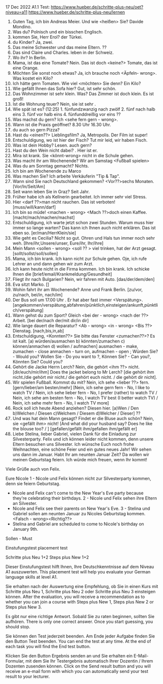 17 Dec 2022
A1.1 Test:
https://www.hueber.de/schritte-plus-neu/oet?niveau=a11
https://www.hueber.de/schritte-plus-neu/lernen

1. Guten Tag, ich bin Andreas Meier. Und wie <heißen> Sie? Davide Mondino. 
2. Was <sprichst> du? Polnisch und ein bisschen Englisch.
3. <Woher> kommen Sie, Herr Erol? <Aus> der Türkei.
4. <Hast> du Kinder? Ja, zwei.
5. Das <ist> meine Schwester und das <sind> meine Eltern. ??
6. Das sind Claire und Charles. <Sie> leben in der Schweiz.
7. Wo <wohnt> ihr? In Berlin.
8. Mama, ist das eine Tomate? Nein. Das ist doch <nicht-wrong><keine?> Tomate, das ist eine Orange.
9. Möchten Sie sonst noch etwas? Ja, ich brauche noch <Äpfeln- wrong>. Was kostet ein Kilo?
10. Ich hätte gern Tomaten. Wie viel <möchten> Sie denn? Ein Kilo?
11. Wie gefällt Ihnen das Sofa hier? Gut, <es> ist sehr schön.
12. Das Wohnzimmer ist sehr klein. Was? Das Zimmer ist doch <nicht> klein. Es ist groß!
13. Ist die Wohnung teuer? Nein, sie ist sehr <billig>.
14. Wie spät ist es? (12:25) 1. fünfundzwanzig nach zwölf 2. fünf nach halb eins  3. fünf vor halb eins  <richtig> 4. fünfunddreißig vor eins <wrong> ?? 
15. Was machst du gern?  Ich <sehe fern gern - wrong>. <sehe gern fern>
16. Wann ist die Praxis geöffnet? <VON> 8.30 Uhr <BIS> 16.30 Uhr.
17. <Isst> du auch so gern Pizza?
18. Hast du <ein-wrong> <einen??> Lieblingsfilm? Ja, Metropolis. Der Film ist super!
19. Entschuldigung, wo ist hier der Fisch? Tut mir leid, wir haben <kein-wrong> <keinen> Fisch.
20. Was ist dein Hobby? Lesen. <Liest du> auch gern?
21. Hast du den Wein nicht dabei? <Doch>. Hier ist er.
22. Mira ist krank. Sie <könnt-wrong> <kann>nicht in die Schule gehen.
23. Was macht ihr am Wochenende? Wir <wollen> am Samstag <Fußball spielen>
24. Was <hast> du am Sonntag gemacht?  Nichts.
25. Ich bin am Wochenende zu Marco <gefahren>
26. Was machen Sie?  Ich arbeite <als> Verkäuferin <bei> "Tip & Tap".
27. Wann sind Sie nach Deutschland gekommen? <Seit-wrong> <Vor??>sechs Monaten. [Vor/In/Seit/Am]
28. Seit wann leben Sie in Graz?  Seit <einem> Jahr.
29. Früher habe ich als Kellnerin gearbeitet. Ich <hatte> immer sehr viel Stress.
30. Hier <kann-wrong> <muss-wrong> <darf ??>man nicht rauchen. Das ist verboten! [muss/will/kann/darf]
31. Ich bin so müde! <Machst-wrong> <machen - wrong> <Mach ??>doch einen Kaffee. [macht/mach/machen/machst]
32. Entschuldigung, ich warte jetzt schon zwei Stunden. Warum muss <man> hier immer so lange warten? Das kann ich Ihnen auch nicht erklären. Das ist eben so. [er/man/HerrKlein/sie]
33. Wie geht es Cecilia? Nicht so gut. <Ihre> Ohren und <ihr> Hals tun immer noch sehr weh. [Ihre/ihr,Unsere/unser, Eure/ihr, Ihr/ihre]
34. Mein Mann <sollt-wrong> <sollen - wrong> <soll ?? > viel trinken, hat der Arzt gesagt. [sollt/sollst/soll/sollen]
35. Mama, ich bin krank. Ich kann nicht zur Schule gehen. Oje, ich rufe <deinen> Lehrer an und dann gehen wir zum Arzt.
36. Ich kann heute nicht in die Firma kommen. Ich bin krank. Ich schicke Ihnen die <Krankmeldung> [brief/email/Krankmeldung/Gesundheit]
37. Fliegt ihr nach Bulgarien? Nein, wir fahren mit <dem> Auto. [das/der/dem/den]
38. Eva sitzt <hinter> Marko. []
39. Wohin fahrt ihr am Wochenende?  <Zu> Anne und Frank <nach> Berlin. [zu/vor, zu/nach, bei/in, nach/im]
40. Der Bus soll um 17.00 Uhr <ankommen> . Er hat aber fast immer <Verspätung>. [angekommen/verspätung,abfahren/pünktlich,einsteigen/ankunft,pünktlich/verspätung]
41. Wann gehst du zum Sport? Gleich <bei der - wrong> <nach der ??> Arbeit. [bei der/nach der/mit dir/in dir]
42. Wie lange dauert die Reparatur? <Ab - wrong> <in - wrong> <Bis ??> Dienstag. [nach,bis,in,ab]
43. Entschuldigung, <Konnten??> Sie bitte das Fenster <zumachen??>? Es ist kalt. [a) würden/ausmachen b) könnten/zumachen c) können/anmachen d) wollen / aufmachen] ausmachen - make, zumachen - close anmachen - turn on, aufmachen - open ;  Würden Sie? - Would you? Wollen Sie - Do you want to ?, Können Sie? - Can you?, Könnten Sie? Could you? 
44. Gehört die Jacke Herrn Lerch? Nein, die gehört <ihm ??> nicht. [dir/euch/mir/ihm] Does the jacket belong to Mr Lerch? [die gehört ihm nicht./die gehört mir nicht./ die gehört euch nicht. / die gehört dir nicht].
45. Wir spielen Fußball. Kommst du mit? Nein, ich sehe <gern- wrong> <lieber ??> fern. [gern/lieber/am besten/mehr] [Nein, ich sehe gern fern - No, I like to watch TV / Nein, ich sehe lieber fern - No, I prefer (rather) to watch TV / Nein, ich sehe am besten fern - No, I watch TV best (I better watch TV) / Nein, ich sehe mehr fern - No, I watch TV more]
46.  <Welchen> Rock soll ich heute Abend anziehen?  Diesen hier. [a)Wen / Den b)Welchen / Diesen <richtig> c)Welchem / Diesem d)Welcher / Dieser] ??
47.  Und was hat dein Mann gesagt? Findet er die Bluse auch schön? Nein, sie <gefällt ihm> nicht! [And what did your husband say? Does he like the blouse too? / ] [gefallen/gefällt ihm/gefallen ihm/gefällt er]
48.  Liebe Stelina, lieber Gabriel,
vielen Dank für die Einladung zur Silvesterparty. Felix und ich können leider nicht kommen, denn unsere Eltern besuchen uns Silvester. Ich wünsche Euch noch frohe Weihnachten, eine schöne Feier und ein gutes neues Jahr! Wir sehen uns dann im Januar. Habt Ihr am neunten Januar Zeit? Da wollen wir meinen Geburtstag feiern. Ich würde mich freuen, wenn Ihr kommt!

Viele Grüße auch von Felix.

Eure Nicole
1 - Nicole und Felix können nicht zur Silvesterparty kommen, denn sie feiern Geburtstag. <Falsch>
  - Nicole and Felix can't come to the New Year's Eve party because they're celebrating their birthdays.
2 - Nicole und Felix sehen ihre Eltern an Silvester. <Richtig>
  - Nicole and Felix see their parents on New Year's Eve.
3 - Stelina und Gabriel sollen am neunten Januar zu Nicoles Geburtstag kommen. <Falsch - wrong><Richtig??>
  - Stelina and Gabriel are scheduled to come to Nicole's birthday on January 9th.

Sollen - Must


Einstufungstest
placement test

Schritte plus Neu 1+2
Steps plus New 1+2

Dieser Einstufungstest hilft Ihnen, Ihre Deutschkenntnisse auf dem Niveau A1 auszuwerten. 
This placement test will help you evaluate your German language skills at level A1.

Sie erhalten nach der Auswertung eine Empfehlung, ob Sie in einen Kurs mit Schritte plus Neu 1, Schritte plus Neu 2 oder Schritte plus Neu 3 einsteigen können.
After the evaluation, you will receive a recommendation as to whether you can join a course with Steps plus New 1, Steps plus New 2 or Steps plus New 3.

Es gibt nur eine richtige Antwort. Sobald Sie zu raten beginnen, sollten Sie aufhören.
There is only one correct answer. Once you start guessing, you should stop.

Sie können den Test jederzeit beenden. Am Ende jeder Aufgabe finden Sie den Button Test beenden.
You can end the test at any time. At the end of each task you will find the End test button.

Klicken Sie den Button Ergebnis senden an und Sie erhalten ein E-Mail-Formular, mit dem Sie Ihr Testergebnis automatisch Ihrer Dozentin / Ihrem Dozenten zusenden können.
Click on the Send result button and you will receive an e-mail form with which you can automatically send your test result to your lecturer.







